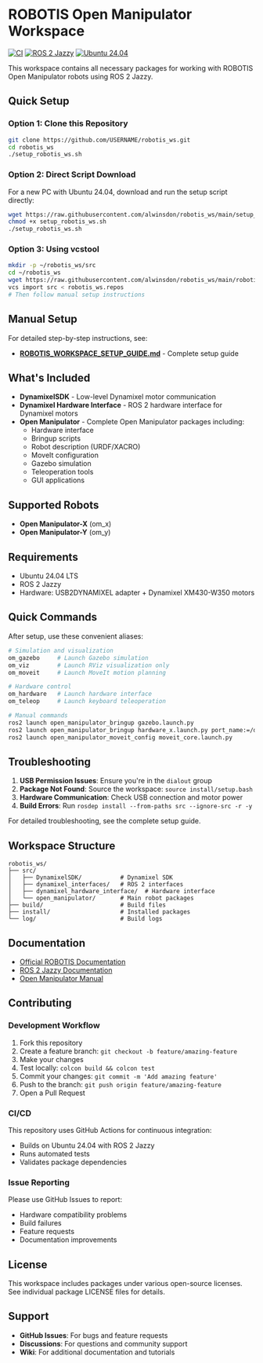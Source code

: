 # ROBOTIS Open Manipulator Workspace

[![CI](https://github.com/alwinsdon/robotis_ws/actions/workflows/ci.yml/badge.svg)](https://github.com/alwinsdon/robotis_ws/actions/workflows/ci.yml)
[![ROS 2 Jazzy](https://img.shields.io/badge/ROS%202-Jazzy-blue)](https://docs.ros.org/en/jazzy/)
[![Ubuntu 24.04](https://img.shields.io/badge/Ubuntu-24.04-orange)](https://releases.ubuntu.com/24.04/)

This workspace contains all necessary packages for working with ROBOTIS Open Manipulator robots using ROS 2 Jazzy.

## Quick Setup

### Option 1: Clone this Repository

```bash
git clone https://github.com/USERNAME/robotis_ws.git
cd robotis_ws
./setup_robotis_ws.sh
```

### Option 2: Direct Script Download

For a new PC with Ubuntu 24.04, download and run the setup script directly:

```bash
wget https://raw.githubusercontent.com/alwinsdon/robotis_ws/main/setup_robotis_ws.sh
chmod +x setup_robotis_ws.sh
./setup_robotis_ws.sh
```

### Option 3: Using vcstool

```bash
mkdir -p ~/robotis_ws/src
cd ~/robotis_ws
wget https://raw.githubusercontent.com/alwinsdon/robotis_ws/main/robotis_ws.repos
vcs import src < robotis_ws.repos
# Then follow manual setup instructions
```

## Manual Setup

For detailed step-by-step instructions, see:
- **[ROBOTIS_WORKSPACE_SETUP_GUIDE.md](ROBOTIS_WORKSPACE_SETUP_GUIDE.md)** - Complete setup guide

## What's Included

- **DynamixelSDK** - Low-level Dynamixel motor communication
- **Dynamixel Hardware Interface** - ROS 2 hardware interface for Dynamixel motors
- **Open Manipulator** - Complete Open Manipulator packages including:
  - Hardware interface
  - Bringup scripts
  - Robot description (URDF/XACRO)
  - MoveIt configuration
  - Gazebo simulation
  - Teleoperation tools
  - GUI applications

## Supported Robots

- **Open Manipulator-X** (om_x)
- **Open Manipulator-Y** (om_y)

## Requirements

- Ubuntu 24.04 LTS
- ROS 2 Jazzy
- Hardware: USB2DYNAMIXEL adapter + Dynamixel XM430-W350 motors

## Quick Commands

After setup, use these convenient aliases:

```bash
# Simulation and visualization
om_gazebo     # Launch Gazebo simulation
om_viz        # Launch RViz visualization only
om_moveit     # Launch MoveIt motion planning

# Hardware control
om_hardware   # Launch hardware interface
om_teleop     # Launch keyboard teleoperation

# Manual commands
ros2 launch open_manipulator_bringup gazebo.launch.py
ros2 launch open_manipulator_bringup hardware_x.launch.py port_name:=/dev/ttyUSB0
ros2 launch open_manipulator_moveit_config moveit_core.launch.py
```

## Troubleshooting

1. **USB Permission Issues**: Ensure you're in the `dialout` group
2. **Package Not Found**: Source the workspace: `source install/setup.bash`
3. **Hardware Communication**: Check USB connection and motor power
4. **Build Errors**: Run `rosdep install --from-paths src --ignore-src -r -y`

For detailed troubleshooting, see the complete setup guide.

## Workspace Structure

```
robotis_ws/
├── src/
│   ├── DynamixelSDK/           # Dynamixel SDK
│   ├── dynamixel_interfaces/   # ROS 2 interfaces
│   ├── dynamixel_hardware_interface/  # Hardware interface
│   └── open_manipulator/       # Main robot packages
├── build/                      # Build files
├── install/                    # Installed packages
└── log/                        # Build logs
```

## Documentation

- [Official ROBOTIS Documentation](https://github.com/ROBOTIS-GIT/open_manipulator)
- [ROS 2 Jazzy Documentation](https://docs.ros.org/en/jazzy/)
- [Open Manipulator Manual](https://emanual.robotis.com/docs/en/platform/openmanipulator_x/)

## Contributing

### Development Workflow

1. Fork this repository
2. Create a feature branch: `git checkout -b feature/amazing-feature`
3. Make your changes
4. Test locally: `colcon build && colcon test`
5. Commit your changes: `git commit -m 'Add amazing feature'`
6. Push to the branch: `git push origin feature/amazing-feature`
7. Open a Pull Request

### CI/CD

This repository uses GitHub Actions for continuous integration:
- Builds on Ubuntu 24.04 with ROS 2 Jazzy
- Runs automated tests
- Validates package dependencies

### Issue Reporting

Please use GitHub Issues to report:
- Hardware compatibility problems
- Build failures
- Feature requests
- Documentation improvements

## License

This workspace includes packages under various open-source licenses. See individual package LICENSE files for details.

## Support

- **GitHub Issues**: For bugs and feature requests
- **Discussions**: For questions and community support
- **Wiki**: For additional documentation and tutorials 
